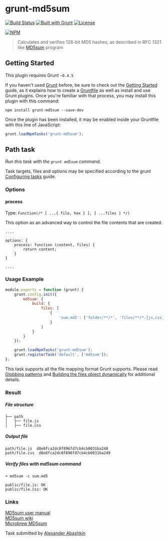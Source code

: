 # grunt-md5sum

[![Build Status](https://travis-ci.org/monolithed/grunt-md5sum.svg)](https://travis-ci.org/monolithed/grunt-md5sum)
[![Built with Grunt](https://cdn.gruntjs.com/builtwith.png)](http://gruntjs.com/)
[![License](http://img.shields.io/npm/l/object.assign.svg)](LICENSE.txt)


[![NPM](https://nodei.co/npm/grunt-md5sum.svg?downloads=true)](https://nodei.co/npm/grunt-md5sum/)


> Calculates and verifies 128-bit MD5 hashes, as described in RFC 1321 like [MD5sum](http://linux.die.net/man/1/md5sum) program

## Getting Started
This plugin requires Grunt `~0.4.5`

If you haven't used [Grunt](http://gruntjs.com/) before, be sure to check out the [Getting Started](http://gruntjs.com/getting-started) guide, as it explains how to create a [Gruntfile](http://gruntjs.com/sample-gruntfile) as well as install and use Grunt plugins. Once you're familiar with that process, you may install this plugin with this command:

```shell
npm install grunt-md5sum --save-dev
```

Once the plugin has been installed, it may be enabled inside your Gruntfile with this line of JavaScript:

```js
grunt.loadNpmTasks('grunt-md5sum');
```

## Path task
_Run this task with the `grunt md5sum` command._

Task targets, files and options may be specified according to the grunt [Configuring tasks](http://gruntjs.com/configuring-tasks) guide.

### Options

#### process
Type: `Function(/* [ ...{ file, hex } ], [ ...files ] */)`

This option as an advanced way to control the file contents that are created.

```
....

options: {
	process: function (content, files) {
		return content;
	}
}

....
```


### Usage Example

```js
module.exports = function (grunt) {
	grunt.config.init({
		md5sum: {
			build: {
				files: [
					{
						'sum.md5': ['folder/**/*', 'files/**/*.{js,css}']
					}
				]
			}
		}
	});

	grunt.loadNpmTasks('grunt-md5sum');
	grunt.registerTask('default', ['md5sum']);
};

```

This task supports all the file mapping format Grunt supports. Please read [Globbing patterns](http://gruntjs.com/configuring-tasks#globbing-patterns) and [Building the files object dynamically](http://gruntjs.com/configuring-tasks#building-the-files-object-dynamically) for additional details.


### Result

##### File structure

```
├── path
│   ├── file.js
│   ├── file.css

```

##### Output file

```
path/file.js  d8e8fca2dc0f896fd7cb4cb0031ba248
path/file.css  d8e8fca2dc0f896fd7cb4cb0031ba249

```

##### Verify files with md5sum command 

```
➜ md5sum -c sum.md5 

public/file.js: OK
public/file.css: OK
```

### Links

[MD5sum user manual](http://linux.die.net/man/1/md5sum) <br />
[MD5sum wiki](https://en.wikipedia.org/wiki/Md5sum) <br />
[Microbrew MD5sum](http://www.microbrew.org/tools/md5sha1sum/) <br />



Task submitted by [Alexander Abashkin](https://github.com/monolithed)
